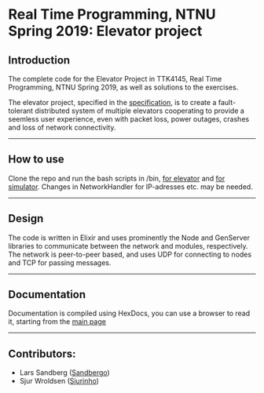 
# Real Time Programming, NTNU Spring 2019: Elevator project

## Introduction

The complete code for the Elevator Project in TTK4145, Real Time Programming, NTNU Spring 2019, as well as solutions to the exercises. 

The elevator project, specified in the [specification](SPECIFICATION.md), is to create a fault-tolerant distributed  system of multiple elevators cooperating to provide a seemless user experience, even with packet loss, power outages, crashes and loss of network connectivity.

---
## How to use
Clone the repo and run the bash scripts in /bin, [for elevator](/bin/run_elevator.sh) and [for simulator](/bin/sim_run_elevator.sh). Changes in NetworkHandler for IP-adresses etc. may be needed.

---
## Design

The code is written in Elixir and uses prominently the Node and GenServer libraries to communicate between the network and modules, respectively. The network is peer-to-peer based, and uses UDP for connecting to nodes and TCP for passing messages. 

---
## Documentation

Documentation is compiled using HexDocs, you can use a browser to read it, starting from the [main page](/doc/index.html)

---
## Contributors:
 - Lars Sandberg ([Sandbergo](https://github.com/sandbergo))
 - Sjur Wroldsen ([Sjurinho](https://github.com/sjurinho))